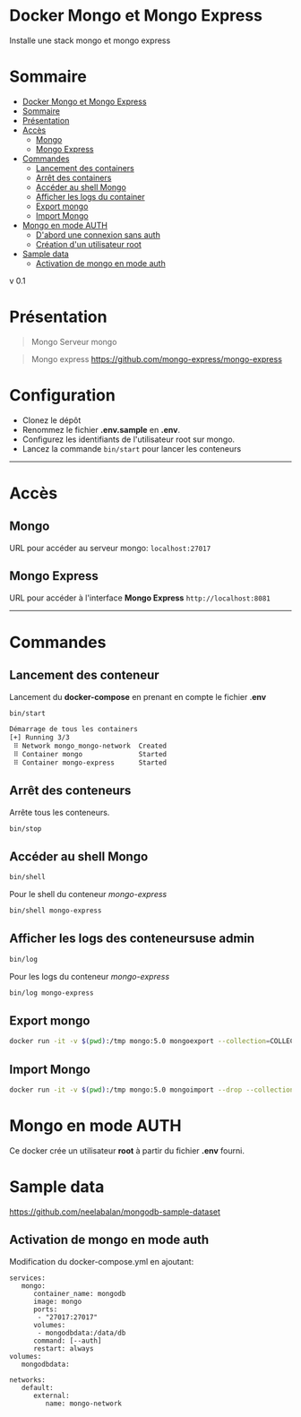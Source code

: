 # Docker Mongo et Mongo Express

Installe une stack mongo et mongo express

# Sommaire

<!-- TOC -->
* [Docker Mongo et Mongo Express](#docker-mongo-et-mongo-express)
* [Sommaire](#sommaire)
* [Présentation](#prsentation)
* [Accès](#accs)
  * [Mongo](#mongo)
  * [Mongo Express](#mongo-express)
* [Commandes](#commandes)
  * [Lancement des containers](#lancement-des-containers)
  * [Arrêt des containers](#arrt-des-containers)
  * [Accéder au shell Mongo](#accder-au-shell-mongo)
  * [Afficher les logs du container](#afficher-les-logs-du-container)
  * [Export mongo](#export-mongo)
  * [Import Mongo](#import-mongo)
* [Mongo en mode AUTH](#mongo-en-mode-auth)
  * [D'abord une connexion sans auth](#dabord-une-connexion-sans-auth)
  * [Création d'un utilisateur root](#cration-dun-utilisateur-root)
* [Sample data](#sample-data)
  * [Activation de mongo en mode auth](#activation-de-mongo-en-mode-auth)
<!-- TOC -->

v 0.1

# Présentation

> Mongo
Serveur mongo

> Mongo express
https://github.com/mongo-express/mongo-express

# Configuration

- Clonez le dépôt
- Renommez le fichier **.env.sample** en **.env**.
- Configurez les identifiants de l'utilisateur root sur mongo.
- Lancez la commande `bin/start` pour lancer les conteneurs

***

# Accès

## Mongo

URL pour accéder au serveur mongo:
`localhost:27017`

## Mongo Express

URL pour accéder à l'interface **Mongo Express**
`http://localhost:8081`

***

# Commandes

## Lancement des conteneur

Lancement du **docker-compose** en prenant en compte le fichier .**env**

```bash
bin/start

Démarrage de tous les containers
[+] Running 3/3
 ⠿ Network mongo_mongo-network  Created                                                                                                   0.1s
 ⠿ Container mongo              Started                                                                                                   2.1s
 ⠿ Container mongo-express      Started                                                                                                   1.9s
```

## Arrêt des conteneurs

Arrête tous les conteneurs.
```bash
bin/stop
```

## Accéder au shell Mongo

```bash
bin/shell
```

Pour le shell du conteneur *mongo-express*

```bash
bin/shell mongo-express
```

## Afficher les logs des conteneursuse admin

```bash
bin/log
```

Pour les logs du conteneur *mongo-express*

```bash
bin/log mongo-express
```

## Export mongo

```bash
docker run -it -v $(pwd):/tmp mongo:5.0 mongoexport --collection=COLLECTION --out=/tmp/COLLECTION.json "mongo+srv://username:password@clusterURL/database"
```

## Import Mongo

```bash
docker run -it -v $(pwd):/tmp mongo:5.0 mongoimport --drop --collection=COLLECTION "mongodb+srv://user:password@clusterURL/database" /tmp/COLLECTION.json
```


# Mongo en mode AUTH

Ce docker crée un utilisateur **root** à partir du fichier **.env** fourni.

# Sample data

https://github.com/neelabalan/mongodb-sample-dataset

## Activation de mongo en mode auth

Modification du docker-compose.yml en ajoutant:

```
services:
   mongo:
      container_name: mongodb
      image: mongo
      ports:
       - "27017:27017"
      volumes:
       - mongodbdata:/data/db
      command: [--auth]
      restart: always
volumes:
   mongodbdata:

networks:
   default:
      external:
         name: mongo-network
```